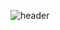 ![header](https://capsule-render.vercel.app/api?type=waving&&color=gradient&height=300&section=header&text=TaeRim%20Chae&fontSize=80&customColorList=3&fontColor=FFFFFF)
